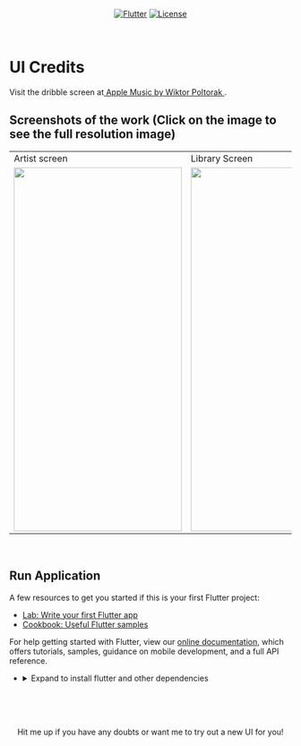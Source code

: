 <p align="center">
<a href=""><img title="Flutter" src="https://img.shields.io/badge/Flutter-2-blue?style=for-the-badge&logo=flutter"></a>
<a href=""><img title="License" src="https://img.shields.io/badge/License-Open Source-brightgreen?style=for-the-badge&logo="></a>
</p>

<br>

# UI Credits   

Visit the dribble screen at<a href="https://dribbble.com/shots/14544763-Apple-Music-Artist-Profile-Explorations"> Apple Music by
Wiktor Poltorak
</a>.


## Screenshots of the work (Click on the image to see the full resolution image)

<table align="center">
  <tr>
    <td>Artist screen</td>
     <td>Library Screen</td>
     
  </tr>
  <tr>
    <td><img src="https://github.com/Vignesh0404/Flutter-UI-Kit/blob/main/apple-music/output/1.jpeg" width=300 height=650></td>
    <td><img src="https://github.com/Vignesh0404/Flutter-UI-Kit/blob/main/apple-music/output/2.jpeg" width=300 height=650></td>
    
  </tr>
 </table>
 
 <br>
 
 
 ## Run Application
 
A few resources to get you started if this is your first Flutter project:

- [Lab: Write your first Flutter app](https://flutter.dev/docs/get-started/codelab)
- [Cookbook: Useful Flutter samples](https://flutter.dev/docs/cookbook)

For help getting started with Flutter, view our
[online documentation](https://flutter.dev/docs), which offers tutorials,
samples, guidance on mobile development, and a full API reference.

<ul><li><details>
<summary>Expand to install flutter and other dependencies</b></summary>
<li>Follow this to install <strong><a href="https://flutter.dev/docs/get-started/install">Flutter</a></strong></li>
</ul></li></ul></details></li></ul>
<br>
<br><br>
<p align="center">
  Hit me up if you have any doubts or want me to try out a new UI for you!
</p>


